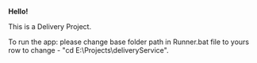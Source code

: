 **Hello!** 
 
 This is a Delivery Project.
 
 To run the app: 
 please change base folder path in Runner.bat file to yours
 row to change - "cd E:\Projects\deliveryService".
